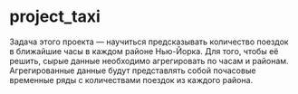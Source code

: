 # project_taxi

Задача этого проекта — научиться предсказывать количество поездок в ближайшие часы в каждом районе Нью-Йорка. 
Для того, чтобы её решить, сырые данные необходимо агрегировать по часам и районам. Агрегированные данные будут представлять собой почасовые временные ряды с количествами поездок из каждого района.
